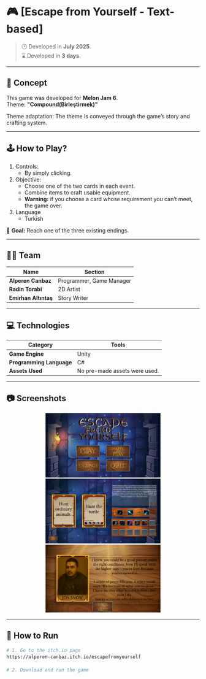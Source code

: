 # 🎮 [Escape from Yourself - Text-based]

> 🕒 Developed in **July 2025**.  
> ⌛ Developed in **3 days**.

---

## 🧠 Concept

This game was developed for **Melon Jam 6**.  
Theme: **"Compound(Birleştirmek)"**

Theme adaptation: The theme is conveyed through the game’s story and crafting system.

---

## 🕹️ How to Play?

1. Controls:  
   - By simply clicking.
2. Objective:  
   - Choose one of the two cards in each event.
   - Combine items to craft usable equipment.
   - **Warning:** if you choose a card whose requirement you can’t meet, the game over.
3. Language  
   - Turkish

🎯 **Goal:** Reach one of the three existing endings.

---

## 🧑‍💻 Team

| Name | Section |
|-----------|--------|
| **Alperen Canbaz** | Programmer, Game Manager |
| **Radin Torabi** | 2D Artist |
| **Emirhan Altıntaş** | Story Writer|

---

## 💻 Technologies

| Category | Tools |
|-----------|--------|
| **Game Engine** | Unity |
| **Programming Language** | C# |
| **Assets Used** | No pre-made assets were used. |

---

## 📷 Screenshots

<p align="center">
  <img src="images/img1.png" width="300">
  <img src="images/img2.png" width="300">
  <img src="images/img3.png" width="300">
</p>

---

## 🚀 How to Run

```bash
# 1. Go to the itch.io page
https://alperen-canbaz.itch.io/escapefromyourself

# 2. Download and run the game

